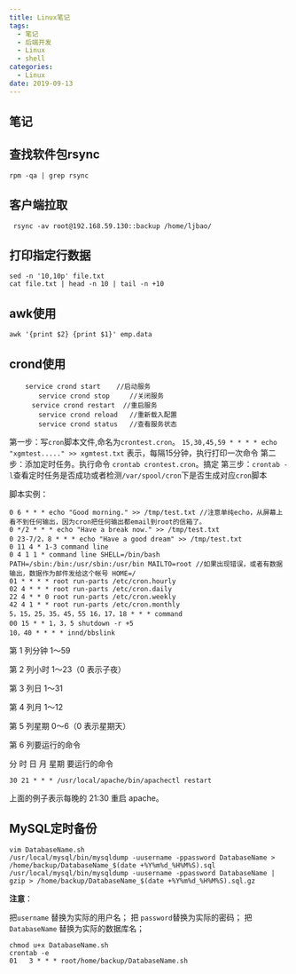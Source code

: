 ```yaml
---
title: Linux笔记
tags:
  - 笔记
  - 后端开发
  - Linux
  - shell
categories:
  - Linux
date: 2019-09-13
---
```


## 笔记

## 查找软件包rsync

```text
rpm -qa | grep rsync
```

## 客户端拉取

```text
 rsync -av root@192.168.59.130::backup /home/ljbao/
```

## 打印指定行数据

```text
sed -n '10,10p' file.txt
cat file.txt | head -n 10 | tail -n +10
```

## awk使用

```text
awk '{print $2} {print $1}' emp.data
```

## crond使用

```text
    service crond start    //启动服务
　　    service crond stop     //关闭服务
　    service crond restart  //重启服务
　　    service crond reload   //重新载入配置
　　    service crond status   //查看服务状态
```

第一步：写`cron`脚本文件,命名为`crontest.cron`。 `15,30,45,59 * * * * echo "xgmtest....." >> xgmtest.txt` 表示，每隔15分钟，执行打印一次命令 第二步：添加定时任务。执行命令 `crontab crontest.cron`。搞定 第三步：`crontab -l`查看定时任务是否成功或者检测`/var/spool/cron`下是否生成对应`cron`脚本

脚本实例：

```text
0 6 * * * echo "Good morning." >> /tmp/test.txt //注意单纯echo，从屏幕上看不到任何输出，因为cron把任何输出都email到root的信箱了。
0 */2 * * * echo "Have a break now." >> /tmp/test.txt  
0 23-7/2，8 * * * echo "Have a good dream" >> /tmp/test.txt
0 11 4 * 1-3 command line
0 4 1 1 * command line SHELL=/bin/bash PATH=/sbin:/bin:/usr/sbin:/usr/bin MAILTO=root //如果出现错误，或者有数据输出，数据作为邮件发给这个帐号 HOME=/ 
01 * * * * root run-parts /etc/cron.hourly
02 4 * * * root run-parts /etc/cron.daily 
22 4 * * 0 root run-parts /etc/cron.weekly 
42 4 1 * * root run-parts /etc/cron.monthly 
5，15，25，35，45，55 16，17，18 * * * command
00 15 * * 1，3，5 shutdown -r +5
10，40 * * * * innd/bbslink
```

第 1 列分钟 1～59

第 2 列小时 1～23（0 表示子夜）

第 3 列日 1～31

第 4 列月 1～12

第 5 列星期 0～6（0 表示星期天）

第 6 列要运行的命令

分 时 日 月 星期 要运行的命令

`30 21 * * * /usr/local/apache/bin/apachectl restart`

上面的例子表示每晚的 21:30 重启 apache。

## MySQL定时备份

```text
vim DatabaseName.sh
/usr/local/mysql/bin/mysqldump -uusername -ppassword DatabaseName > /home/backup/DatabaseName_$(date +%Y%m%d_%H%M%S).sql
/usr/local/mysql/bin/mysqldump -uusername -ppassword DatabaseName | gzip > /home/backup/DatabaseName_$(date +%Y%m%d_%H%M%S).sql.gz
```

**注意**：

把`username` 替换为实际的用户名； 把 `password`替换为实际的密码； 把 `DatabaseName` 替换为实际的数据库名；

```text
chmod u+x DatabaseName.sh
crontab -e
01   3 * * * root/home/backup/DatabaseName.sh
```
